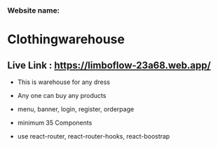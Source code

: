 ### Website name:
# Clothingwarehouse

## Live Link : https://limboflow-23a68.web.app/

* This is warehouse  for any dress

* Any one can buy any products 

* menu, banner, login, register, orderpage 

* minimum 35 Components 

* use react-router, react-router-hooks, react-boostrap